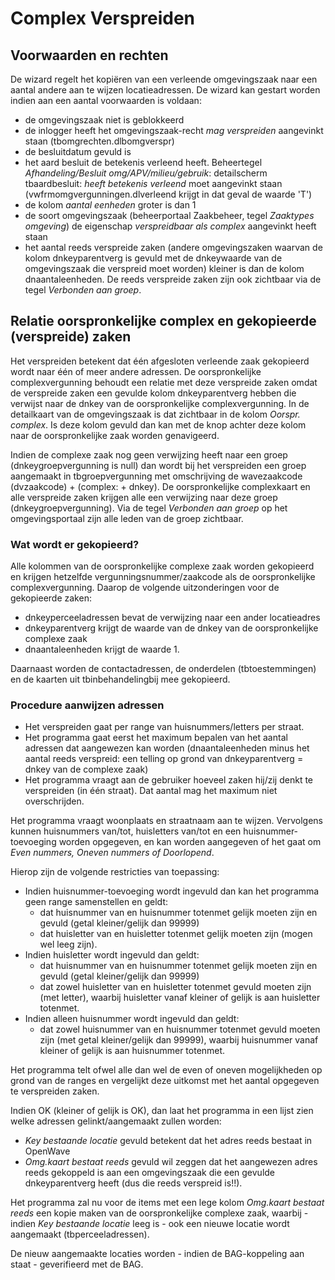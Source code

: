 # Complex Verspreiden

## Voorwaarden en rechten

De wizard regelt het kopiëren van een verleende omgevingszaak naar een aantal andere aan te wijzen locatieadressen.
De wizard kan gestart worden indien aan een aantal voorwaarden is voldaan:

- de omgevingszaak niet is geblokkeerd
- de inlogger heeft het omgevingszaak-recht _mag verspreiden_ aangevinkt staan (tbomgrechten.dlbomgverspr)
- de besluitdatum gevuld is
- het aard besluit de betekenis verleend heeft. Beheertegel _Afhandeling/Besluit omg/APV/milieu/gebruik_: detailscherm tbaardbesluit: _heeft betekenis verleend_ moet aangevinkt staan (vwfrmomgvergunningen.dlverleend krijgt in dat geval de waarde 'T')
- de kolom _aantal eenheden_ groter is dan 1
- de soort omgevingszaak (beheerportaal Zaakbeheer, tegel _Zaaktypes omgeving_) de eigenschap _verspreidbaar als complex_ aangevinkt heeft staan
- het aantal reeds verspreide zaken (andere omgevingszaken waarvan de kolom dnkeyparentverg is gevuld met de dnkeywaarde van de omgevingszaak die verspreid moet worden) kleiner is dan de kolom dnaantaleenheden. De reeds verspreide zaken zijn ook zichtbaar via de tegel _Verbonden aan groep_.

## Relatie oorspronkelijke complex en gekopieerde (verspreide) zaken

Het verspreiden betekent dat één afgesloten verleende zaak gekopieerd wordt naar één of meer andere adressen. De oorspronkelijke complexvergunning behoudt een relatie met deze verspreide zaken omdat de verspreide zaken een gevulde kolom dnkeyparentverg hebben die verwijst naar de dnkey van de oorspronkelijke complexvergunning. In de detailkaart van de omgevingszaak is dat zichtbaar in de kolom _Oorspr. complex_. Is deze kolom gevuld dan kan met de knop achter deze kolom naar de oorspronkelijke zaak worden genavigeerd.

Indien de complexe zaak nog geen verwijzing heeft naar een groep (dnkeygroepvergunning is null) dan wordt bij het verspreiden een groep aangemaakt in tbgroepvergunning met omschrijving de wavezaakcode (dvzaakcode) + (complex: + dnkey). De oorspronkelijke complexkaart en alle verspreide zaken krijgen alle een verwijzing naar deze groep (dnkeygroepvergunning). Via de tegel _Verbonden aan groep_ op het omgevingsportaal zijn alle leden van de groep zichtbaar.

### Wat wordt er gekopieerd?

Alle kolommen van de oorspronkelijke complexe zaak worden gekopieerd en krijgen hetzelfde vergunningsnummer/zaakcode als de oorspronkelijke complexvergunning. Daarop de volgende uitzonderingen voor de gekopieerde zaken:

- dnkeyperceeladressen bevat de verwijzing naar een ander locatieadres
- dnkeyparentverg krijgt de waarde van de dnkey van de oorspronkelijke complexe zaak
- dnaantaleenheden krijgt de waarde 1.

Daarnaast worden de contactadressen, de onderdelen (tbtoestemmingen) en de kaarten uit tbinbehandelingbij mee gekopieerd.

### Procedure aanwijzen adressen

- Het verspreiden gaat per range van huisnummers/letters per straat.
- Het programma gaat eerst het maximum bepalen van het aantal adressen dat aangewezen kan worden (dnaantaleenheden minus het aantal reeds verspreid: een telling op grond van dnkeyparentverg = dnkey van de complexe zaak)
- Het programma vraagt aan de gebruiker hoeveel zaken hij/zij denkt te verspreiden (in één straat). Dat aantal mag het maximum niet overschrijden.

Het programma vraagt woonplaats en straatnaam aan te wijzen. Vervolgens kunnen huisnummers van/tot, huisletters van/tot en een huisnummer-toevoeging worden opgegeven, en kan worden aangegeven of het gaat om _Even nummers, Oneven nummers of Doorlopend_.

Hierop zijn de volgende restricties van toepassing:

- Indien huisnummer-toevoeging wordt ingevuld dan kan het programma geen range samenstellen en geldt:
  - dat huisnummer van en huisnummer totenmet gelijk moeten zijn en gevuld (getal kleiner/gelijk dan 99999)
  - dat huisletter van en huisletter totenmet gelijk moeten zijn (mogen wel leeg zijn).
- Indien huisletter wordt ingevuld dan geldt:
  - dat huisnummer van en huisnummer totenmet gelijk moeten zijn en gevuld (getal kleiner/gelijk dan 99999)
  - dat zowel huisletter van en huisletter totenmet gevuld moeten zijn (met letter), waarbij huisletter vanaf kleiner of gelijk is aan huisletter totenmet.
- Indien alleen huisnummer wordt ingevuld dan geldt:
  - dat zowel huisnummer van en huisnummer totenmet gevuld moeten zijn (met getal kleiner/gelijk dan 99999), waarbij huisnummer vanaf kleiner of gelijk is aan huisnummer totenmet.

Het programma telt ofwel alle dan wel de even of oneven mogelijkheden op grond van de ranges en vergelijkt deze uitkomst met het aantal opgegeven te verspreiden zaken.

Indien OK (kleiner of gelijk is OK), dan laat het programma in een lijst zien welke adressen gelinkt/aangemaakt zullen worden:

- _Key bestaande locatie_ gevuld betekent dat het adres reeds bestaat in OpenWave
- _Omg.kaart bestaat reeds_ gevuld wil zeggen dat het aangewezen adres reeds gekoppeld is aan een omgevingszaak die een gevulde dnkeyparentverg heeft (dus die reeds verspreid is!!).

Het programma zal nu voor de items met een lege kolom _Omg.kaart bestaat reeds_ een kopie maken van de oorspronkelijke complexe zaak, waarbij - indien _Key bestaande locatie_ leeg is - ook een nieuwe locatie wordt aangemaakt (tbperceeladressen).

De nieuw aangemaakte locaties worden - indien de BAG-koppeling aan staat - geverifieerd met de BAG.
